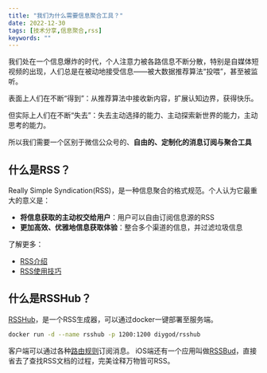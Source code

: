 ```yaml
---
title: "我们为什么需要信息聚合工具？"
date: 2022-12-30
tags: [技术分享,信息聚合,rss]
keywords: ""
---
```


我们处在一个信息爆炸的时代，个人注意力被各路信息不断分散，特别是自媒体短视频的出现，人们总是在被动地接受信息——被大数据推荐算法“投喂”，甚至被监听。

表面上人们在不断“得到”：从推荐算法中接收新内容，扩展认知边界，获得快乐。

但实际上人们在不断“失去”：失去主动选择的能力、主动探索新世界的能力，主动思考的能力。

所以我们需要一个区别于微信公众号的、**自由的、定制化的消息订阅与聚合工具**

## 什么是RSS？
Really Simple Syndication(RSS)，是一种信息聚合的格式规范。个人认为它最重大的意义是：
- **将信息获取的主动权交给用户**：用户可以自由订阅信息源的RSS
- **更加高效、优雅地信息获取体验**：整合多个渠道的信息，并过滤垃圾信息

了解更多：
- [RSS介绍](https://www.runoob.com/rss/rss-intro.html)
- [RSS使用技巧](https://diygod.me/ohmyrss)

## 什么是RSSHub？
[RSSHub](https://docs.rsshub.app/)，是一个RSS生成器，可以通过docker一键部署至服务端。
```sh
docker run -d --name rsshub -p 1200:1200 diygod/rsshub
```
客户端可以通过各种[路由规则](https://docs.rsshub.app/social-media.html)订阅消息。
iOS端还有一个应用叫做[RSSBud](https://github.com/Cay-Zhang/RSSBud)，直接省去了查找RSS文档的过程，完美诠释万物皆可RSS。